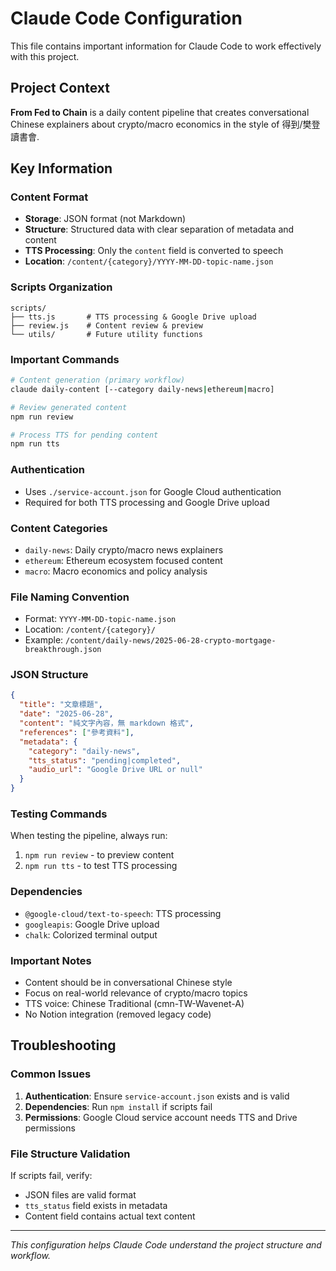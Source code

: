# Claude Code Configuration

This file contains important information for Claude Code to work effectively with this project.

## Project Context

**From Fed to Chain** is a daily content pipeline that creates conversational Chinese explainers about crypto/macro economics in the style of 得到/樊登讀書會.

## Key Information

### Content Format
- **Storage**: JSON format (not Markdown)
- **Structure**: Structured data with clear separation of metadata and content
- **TTS Processing**: Only the `content` field is converted to speech
- **Location**: `/content/{category}/YYYY-MM-DD-topic-name.json`

### Scripts Organization
```
scripts/
├── tts.js       # TTS processing & Google Drive upload
├── review.js    # Content review & preview  
└── utils/       # Future utility functions
```

### Important Commands
```bash
# Content generation (primary workflow)
claude daily-content [--category daily-news|ethereum|macro]

# Review generated content
npm run review

# Process TTS for pending content
npm run tts
```

### Authentication
- Uses `./service-account.json` for Google Cloud authentication
- Required for both TTS processing and Google Drive upload

### Content Categories
- `daily-news`: Daily crypto/macro news explainers
- `ethereum`: Ethereum ecosystem focused content
- `macro`: Macro economics and policy analysis

### File Naming Convention
- Format: `YYYY-MM-DD-topic-name.json`
- Location: `/content/{category}/`
- Example: `/content/daily-news/2025-06-28-crypto-mortgage-breakthrough.json`

### JSON Structure
```json
{
  "title": "文章標題",
  "date": "2025-06-28",
  "content": "純文字內容，無 markdown 格式",
  "references": ["參考資料"],
  "metadata": {
    "category": "daily-news",
    "tts_status": "pending|completed",
    "audio_url": "Google Drive URL or null"
  }
}
```

### Testing Commands
When testing the pipeline, always run:
1. `npm run review` - to preview content
2. `npm run tts` - to test TTS processing

### Dependencies
- `@google-cloud/text-to-speech`: TTS processing
- `googleapis`: Google Drive upload
- `chalk`: Colorized terminal output

### Important Notes
- Content should be in conversational Chinese style
- Focus on real-world relevance of crypto/macro topics
- TTS voice: Chinese Traditional (cmn-TW-Wavenet-A)
- No Notion integration (removed legacy code)

## Troubleshooting

### Common Issues
1. **Authentication**: Ensure `service-account.json` exists and is valid
2. **Dependencies**: Run `npm install` if scripts fail
3. **Permissions**: Google Cloud service account needs TTS and Drive permissions

### File Structure Validation
If scripts fail, verify:
- JSON files are valid format
- `tts_status` field exists in metadata
- Content field contains actual text content

---

*This configuration helps Claude Code understand the project structure and workflow.*